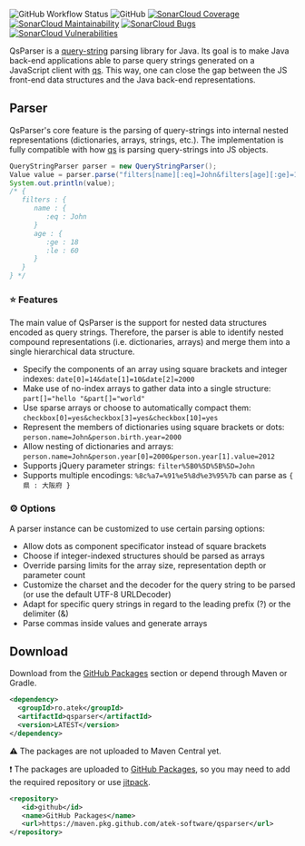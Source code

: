 ![GitHub Workflow Status](https://img.shields.io/github/actions/workflow/status/llalexandru00/qsparser/maven-publish.yml?logo=github)
![GitHub](https://img.shields.io/github/license/llalexandru00/qsparser)
 [![SonarCloud Coverage](https://sonarcloud.io/api/project_badges/measure?project=llalexandru00_qsparser&metric=coverage)](https://sonarcloud.io/component_measures/metric/coverage/list?id=llalexandru00_qsparser)
 [![SonarCloud Maintainability](https://sonarcloud.io/api/project_badges/measure?project=llalexandru00_qsparser&metric=sqale_rating)](https://sonarcloud.io/summary/new_code?id=llalexandru00_qsparser)
 [![SonarCloud Bugs](https://sonarcloud.io/api/project_badges/measure?project=llalexandru00_qsparser&metric=reliability_rating)](https://sonarcloud.io/component_measures/metric/reliability_rating/list?id=llalexandru00_qsparser)
 [![SonarCloud Vulnerabilities](https://sonarcloud.io/api/project_badges/measure?project=llalexandru00_qsparser&metric=security_rating)](https://sonarcloud.io/component_measures/metric/security_rating/list?id=llalexandru00_qsparser)
 
QsParser is a [query-string](https://en.wikipedia.org/wiki/Query_string) parsing library for Java. Its goal is to make Java back-end applications able to parse query strings generated on a JavaScript client with [qs](https://github.com/ljharb/qs). This way, one can close the gap between the JS front-end data structures and the Java back-end representations.

## Parser
QsParser's core feature is the parsing of query-strings into internal nested representations (dictionaries, arrays, strings, etc.). The implementation is fully compatible with how [qs](https://github.com/ljharb/qs) is parsing query-strings into JS objects.

```java
QueryStringParser parser = new QueryStringParser();
Value value = parser.parse("filters[name][:eq]=John&filters[age][:ge]=18&filters[age][:le]=60");
System.out.println(value);
/* {
   filters : {
      name : {
         :eq : John
      }
      age : {
         :ge : 18
         :le : 60
      }
   }
} */
```

### :star: Features
The main value of QsParser is the support for nested data structures encoded as query strings. Therefore, the parser is able to identify nested compound representations (i.e. dictionaries, arrays) and merge them into a single hierarchical data structure.
* Specify the components of an array using square brackets and integer indexes: `date[0]=14&date[1]=10&date[2]=2000`
* Make use of no-index arrays to gather data into a single structure: `part[]="hello "&part[]="world"`
* Use sparse arrays or choose to automatically compact them: `checkbox[0]=yes&checkbox[3]=yes&checkbox[10]=yes`
* Represent the members of dictionaries using square brackets or dots: `person.name=John&person.birth.year=2000`
* Allow nesting of dictionaries and arrays: `person.name=John&person.year[0]=2000&person.year[1].value=2012`
* Supports jQuery parameter strings: `filter%5B0%5D%5B%5D=John`
* Supports multiple encodings: `%8c%a7=%91%e5%8d%e3%95%7b` can parse as `{ 県 : 大阪府 }` 


### :gear: Options
A parser instance can be customized to use certain parsing options:
* Allow dots as component specificator instead of square brackets
* Choose if integer-indexed structures should be parsed as arrays
* Override parsing limits for the array size, representation depth or parameter count
* Customize the charset and the decoder for the query string to be parsed (or use the default UTF-8 URLDecoder)
* Adapt for specific query strings in regard to the leading prefix (?) or the delimiter (&)
* Parse commas inside values and generate arrays

## Download
Download from the [GitHub Packages](https://github.com/llalexandru00/qsparser/packages/) section or depend through Maven or Gradle. 
```xml
<dependency>
  <groupId>ro.atek</groupId>
  <artifactId>qsparser</artifactId>
  <version>LATEST</version>
</dependency>
```
:warning: The packages are not uploaded to Maven Central yet.

:heavy_exclamation_mark: The packages are uploaded to [GitHub Packages](https://github.com/llalexandru00/qsparser/packages/), so you may need to add the required repository or use [jitpack](https://jitpack.io).
```xml
<repository>
   <id>github</id>
   <name>GitHub Packages</name>
   <url>https://maven.pkg.github.com/atek-software/qsparser</url>
</repository>
```
